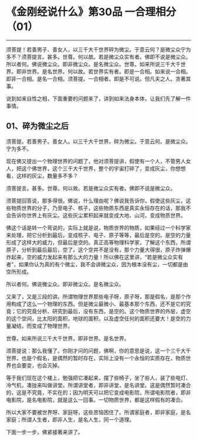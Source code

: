 # 《金刚经说什么》第30品 一合理相分（01）

------

须菩提！若善男子、善女人，以三千大千世界碎为微尘。于意云何？是微尘众宁为多不？须菩提言。甚多。世尊。何以故。若是微尘众实有者。佛即不说是微尘众。所以者何。佛说微尘众。即非微尘众。是名微尘众。世尊。如来所说三千大千世界。即非世界。是名世界。何以故。若世界实有者。即是一合相。如来说一合相。即非一合相。是名一合相。须菩提。一合相者。即是不可说。但凡夫之人。贪著其事。

说到如来自性之相，下面重要的问题来了，讲到如来法身本体，让我们先了解一件事情。

## 01、碎为微尘之后

须菩提。若善男子。善女人。以三千大千世界。碎为微尘。于意云何。是微尘众。宁为多不。

现在佛又提出一个物理世界的问题了，他对须菩提讲，假使有一个人，不管男人女人，把这个佛世界，这个三千大千世界，整个的宇宙打碎了，变成灰尘，你想想看，这样的灰尘，数量多不多？

须菩提言。甚多。世尊。何以故。若是微尘众实有者。佛即不说是微尘众。

须菩提回答说，那多得很。佛说，什么理由呢？佛说我告诉你，假使这些灰尘，这些物质世界的分子，乃至电子、核子，这些物质东西是真实永恒存在的话，那我不会告诉你世界上有灰尘。这些灰尘累积起来就变成大地、山河，变成物质世界。

佛这个话是转一个弯说的，实际上就是说，物质世界的物质，如果经过一个科学家来处理，把它分析到最后，变成核子、电子、原子等等，最后是空的。是空的力量形成了这样大的威力，但最后是空的。真正高等物理科学家，了解这个东西，所谓原子，分析到最后最后，空了。这个空并不是没有，那个力量大得很，原子炸弹爆炸起来，空的威力发起来有那么大的力量！所以佛在这里讲，“若是微尘众实有者”，如果你认为真的有个微尘，我不会讲微尘众，因为根本没有尘，一切都是由空所形成。

所以者何。佛说微尘众。即非微尘众。是名微尘众。

又来了，又是三段的讲。所谓物理世界那些电子呀，原子呀，那是假名，是那个作用构成了这么一个物理的东西。但是微尘最微小、最基本那个东西，还不是它的究竟；它的究竟分析、研究到最后，没有东西，是空的。这个物质世界的外层，虚空的这个空间，比太阳的面积，地球的面积，以及虚空任何的面积还要大！是空的力量凝结，而变成了物理世界。

世尊。如来所说三千大千世界。即非世界。是名世界。

须菩提说：那么我懂了。你刚才问的问题，佛啊，你的意思是说，这一个三千大千世界，也是个假名，是偶然的暂时存在，实际上没有一个永恒的实质存在，物质世界也会要变，也会灭掉。

等于我们现在这个楼上，勉强把它凑起来，摆了些椅子，坐了些人，装了些电灯、冷气机，凑拢来叫做讲堂。所谓讲堂者，即非讲堂，是名讲堂。这是偶然暂时凑合的，这是不究竟，不实在的；因为明天可以把它变成电影院，所谓电影院者，即非电影院，是名电影院，就是这么一回事。一切物质世界，都是这样假有的凑合。

所以大家不要被世界呀、家庭呀，这些苦恼困住了。所谓家庭者，即非家庭，是名家庭；所谓人生者，即非人生，是名人生，同一个道理。

下面一步一步，佛紧接著来讲了。

